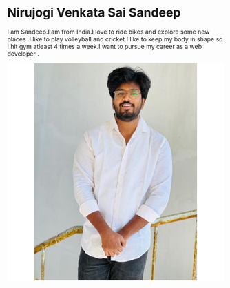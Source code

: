 # Nirujogi Venkata Sai Sandeep

I am Sandeep.I am from India.I love to ride bikes and explore some new places .I like to play volleyball and cricket.I like to keep my body in shape so I hit gym atleast 4 times a week.I want to  pursue my career as a web developer .

![Myimage](sandeep.jpeg)






